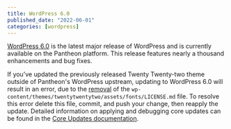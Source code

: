 ```yaml
---
title: WordPress 6.0
published_date: "2022-06-01"
categories: [wordpress]
---
```

[WordPress 6.0](https://wordpress.org/news/2022/05/arturo/) is the latest major release of WordPress and is currently available on the Pantheon platform. This release features nearly a thousand enhancements and bug fixes.

If you’ve updated the previously released Twenty Twenty-two theme outside of Pantheon's WordPress upstream, updating to WordPress 6.0 will result in an error, due to the [removal](https://core.trac.wordpress.org/changeset/53286) of the `wp-content/themes/twentytwentytwo/assets/fonts/LICENSE.md` file. To resolve this error delete this file, commit, and push your change, then reapply the update. Detailed information on applying and debugging core updates can be found in the [Core Updates documentation](https://docs.pantheon.io/core-updates).

